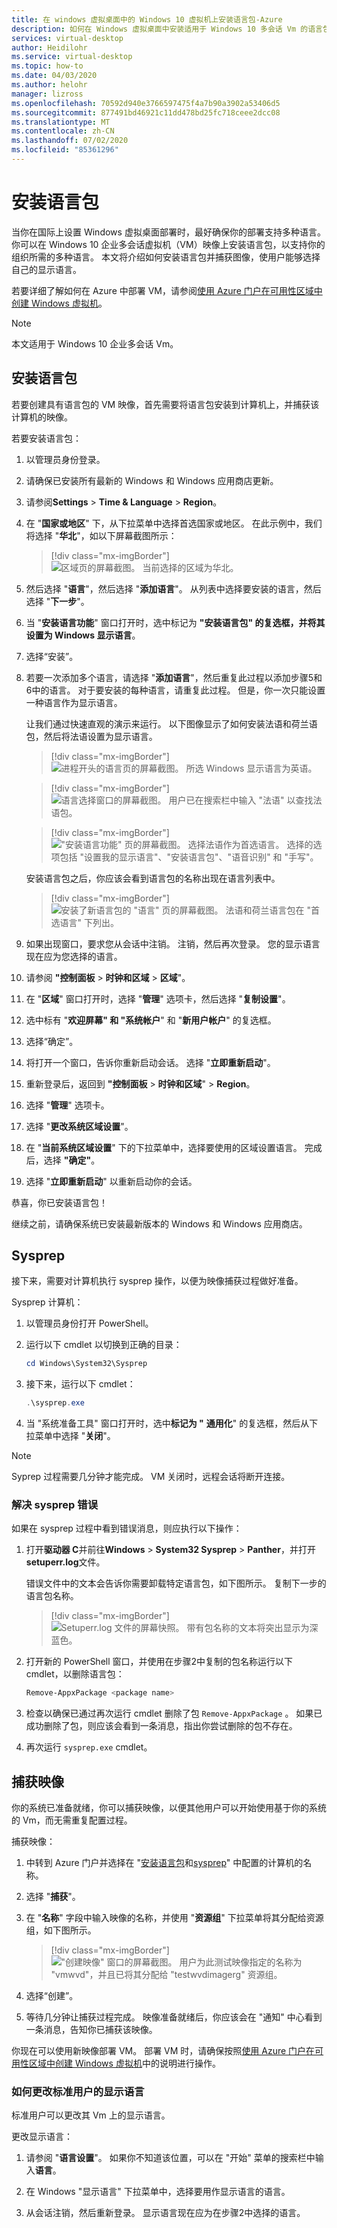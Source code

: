 ```yaml
---
title: 在 windows 虚拟桌面中的 Windows 10 虚拟机上安装语言包-Azure
description: 如何在 Windows 虚拟桌面中安装适用于 Windows 10 多会话 Vm 的语言包。
services: virtual-desktop
author: Heidilohr
ms.service: virtual-desktop
ms.topic: how-to
ms.date: 04/03/2020
ms.author: helohr
manager: lizross
ms.openlocfilehash: 70592d940e3766597475f4a7b90a3902a53406d5
ms.sourcegitcommit: 877491bd46921c11dd478bd25fc718ceee2dcc08
ms.translationtype: MT
ms.contentlocale: zh-CN
ms.lasthandoff: 07/02/2020
ms.locfileid: "85361296"
---
```

# <a name="install-language-packs"></a>安装语言包

当你在国际上设置 Windows 虚拟桌面部署时，最好确保你的部署支持多种语言。 你可以在 Windows 10 企业多会话虚拟机（VM）映像上安装语言包，以支持你的组织所需的多种语言。 本文将介绍如何安装语言包并捕获图像，使用户能够选择自己的显示语言。

若要详细了解如何在 Azure 中部署 VM，请参阅[使用 Azure 门户在可用性区域中创建 Windows 虚拟机](../virtual-machines/windows/create-portal-availability-zone.md)。

>[!NOTE]
>本文适用于 Windows 10 企业多会话 Vm。

## <a name="install-a-language-pack"></a>安装语言包

若要创建具有语言包的 VM 映像，首先需要将语言包安装到计算机上，并捕获该计算机的映像。

若要安装语言包：

1. 以管理员身份登录。
2. 请确保已安装所有最新的 Windows 和 Windows 应用商店更新。
3. 请参阅**Settings**  >  **Time & Language**  >  **Region**。
4. 在 "**国家或地区**" 下，从下拉菜单中选择首选国家或地区。
    在此示例中，我们将选择 "**华北**"，如以下屏幕截图所示：

    > [!div class="mx-imgBorder"]
    > ![区域页的屏幕截图。 当前选择的区域为华北。](media/region-page-france.png)

5. 然后选择 "**语言**"，然后选择 "**添加语言**"。 从列表中选择要安装的语言，然后选择 "**下一步**"。
6. 当 "**安装语言功能**" 窗口打开时，选中标记为 **"安装语言包" 的复选框，并将其设置为 Windows 显示语言**。
7. 选择“安装”。
8. 若要一次添加多个语言，请选择 "**添加语言**"，然后重复此过程以添加步骤5和6中的语言。 对于要安装的每种语言，请重复此过程。 但是，你一次只能设置一种语言作为显示语言。

    让我们通过快速直观的演示来运行。 以下图像显示了如何安装法语和荷兰语包，然后将法语设置为显示语言。

    > [!div class="mx-imgBorder"]
    > ![进程开头的语言页的屏幕截图。 所选 Windows 显示语言为英语。](media/language-page-default.png)

    > [!div class="mx-imgBorder"]
    > ![语言选择窗口的屏幕截图。 用户已在搜索栏中输入 "法语" 以查找法语包。](media/select-language-french.png)

    > [!div class="mx-imgBorder"]
    > !["安装语言功能" 页的屏幕截图。 选择法语作为首选语言。 选择的选项包括 "设置我的显示语言"、"安装语言包"、"语音识别" 和 "手写"。](media/install-language-features.png)

    安装语言包之后，你应该会看到语言包的名称出现在语言列表中。

    > [!div class="mx-imgBorder"]
    > ![安装了新语言包的 "语言" 页的屏幕截图。 法语和荷兰语言包在 "首选语言" 下列出。](media/language-page-complete.png)

9. 如果出现窗口，要求您从会话中注销。 注销，然后再次登录。 您的显示语言现在应为您选择的语言。

10.  请参阅 **"控制面板**  >  **时钟和区域**  >  **区域**"。

11.  在 "**区域**" 窗口打开时，选择 "**管理**" 选项卡，然后选择 "**复制设置**"。

12.  选中标有 "**欢迎屏幕" 和 "系统帐户**" 和 "**新用户帐户**" 的复选框。

13.  选择“确定”。

14.  将打开一个窗口，告诉你重新启动会话。 选择 "**立即重新启动**"。

15.  重新登录后，返回到 **"控制面板**  >  **时钟和区域**"  >  **Region**。

16.  选择 "**管理**" 选项卡。

17.  选择 "**更改系统区域设置**"。

18. 在 "**当前系统区域设置**" 下的下拉菜单中，选择要使用的区域设置语言。 完成后，选择 **"确定"**。

19. 选择 "**立即重新启动**" 以重新启动你的会话。

恭喜，你已安装语言包！

继续之前，请确保系统已安装最新版本的 Windows 和 Windows 应用商店。

## <a name="sysprep"></a>Sysprep

接下来，需要对计算机执行 sysprep 操作，以便为映像捕获过程做好准备。

Sysprep 计算机：

1. 以管理员身份打开 PowerShell。
2. 运行以下 cmdlet 以切换到正确的目录：

    ```powershell
    cd Windows\System32\Sysprep
    ```

3. 接下来，运行以下 cmdlet：

    ```powershell
    .\sysprep.exe
    ```

4. 当 "系统准备工具" 窗口打开时，选中**标记为 "** **通用化**" 的复选框，然后从下拉菜单中选择 "**关闭**"。

>[!NOTE]
>Syprep 过程需要几分钟才能完成。 VM 关闭时，远程会话将断开连接。

### <a name="resolve-sysprep-errors"></a>解决 sysprep 错误

如果在 sysprep 过程中看到错误消息，则应执行以下操作：

1. 打开**驱动器 C**并前往**Windows**  >  **System32 Sysprep**  >  **Panther**，并打开**setuperr.log**文件。

   错误文件中的文本会告诉你需要卸载特定语言包，如下图所示。 复制下一步的语言包名称。

   > [!div class="mx-imgBorder"]
   > ![Setuperr.log 文件的屏幕快照。 带有包名称的文本将突出显示为深蓝色。](media/setuperr-package-name.png)

2. 打开新的 PowerShell 窗口，并使用在步骤2中复制的包名称运行以下 cmdlet，以删除语言包：

   ```powershell
   Remove-AppxPackage <package name>
   ```

3. 检查以确保已通过再次运行 cmdlet 删除了包 `Remove-AppxPackage` 。 如果已成功删除了包，则应该会看到一条消息，指出你尝试删除的包不存在。

4. 再次运行 `sysprep.exe` cmdlet。

## <a name="capture-the-image"></a>捕获映像

你的系统已准备就绪，你可以捕获映像，以便其他用户可以开始使用基于你的系统的 Vm，而无需重复配置过程。

捕获映像：

1. 中转到 Azure 门户并选择在 "[安装语言包](#install-a-language-pack)和[sysprep](#sysprep)" 中配置的计算机的名称。

2. 选择 "**捕获**"。

3. 在 "**名称**" 字段中输入映像的名称，并使用 "**资源组**" 下拉菜单将其分配给资源组，如下图所示。

   > [!div class="mx-imgBorder"]
   > !["创建映像" 窗口的屏幕截图。 用户为此测试映像指定的名称为 "vmwvd"，并且已将其分配给 "testwvdimagerg" 资源组。](media/create-image.png)

4. 选择“创建”。

5. 等待几分钟让捕获过程完成。 映像准备就绪后，你应该会在 "通知" 中心看到一条消息，告知你已捕获该映像。

你现在可以使用新映像部署 VM。 部署 VM 时，请确保按照[使用 Azure 门户在可用性区域中创建 Windows 虚拟机](../virtual-machines/windows/create-portal-availability-zone.md)中的说明进行操作。

### <a name="how-to-change-display-language-for-standard-users"></a>如何更改标准用户的显示语言

标准用户可以更改其 Vm 上的显示语言。

更改显示语言：

1. 请参阅 "**语言设置**"。 如果你不知道该位置，可以在 "开始" 菜单的搜索栏中输入**语言**。

2. 在 Windows "显示语言" 下拉菜单中，选择要用作显示语言的语言。

3. 从会话注销，然后重新登录。 显示语言现在应为在步骤2中选择的语言。
